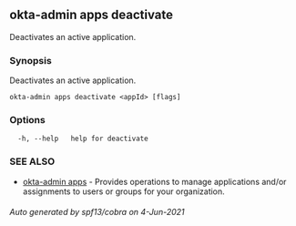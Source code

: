 ## okta-admin apps deactivate

Deactivates an active application.

### Synopsis

Deactivates an active application.

```
okta-admin apps deactivate <appId> [flags]
```

### Options

```
  -h, --help   help for deactivate
```

### SEE ALSO

* [okta-admin apps](okta-admin_apps.md)	 - Provides operations to manage applications and/or assignments to users or groups for your organization.

###### Auto generated by spf13/cobra on 4-Jun-2021
